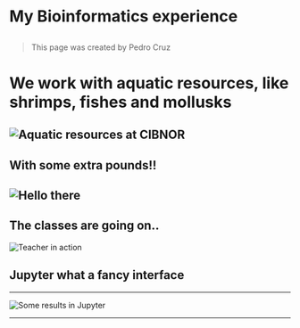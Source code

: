 # My Bioinformatics experience
## 


> This page was created by Pedro Cruz 

# We work with aquatic resources, like shrimps, fishes and mollusks  #
![Aquatic resources at CIBNOR](http://www.cibnor.mx/images/stories/investigacion/pa/acuacultura.jpg)
----------

## With some extra pounds!! ##
![Hello there](http://intranet.cibnor.mx/personal/retratos/pcruz.jpg)
---

## The classes are going on.. ##
![Teacher in action](\Users\curso16\Desktop\almejas\pedro-pedro\IMG_8111.JPG)

## Jupyter what a fancy interface  ##
---
![Some results in Jupyter](\Users\curso16\Desktop\almejas\pedro-pedro\jupiter.JPG)

---


